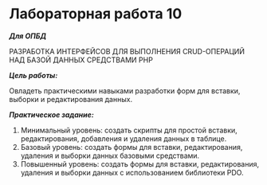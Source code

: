 # Лабораторная работа 10
***Для ОПБД***

РАЗРАБОТКА ИНТЕРФЕЙСОВ ДЛЯ ВЫПОЛНЕНИЯ CRUD-ОПЕРАЦИЙ НАД БАЗОЙ ДАННЫХ СРЕДСТВАМИ PHP

***Цель работы:*** 

Овладеть практическими навыками разработки форм для вставки,
выборки и редактирования данных.

***Практическое задание:***
1. Минимальный уровень: создать скрипты для простой вставки, редактирования,
добавления и удаления данных в таблице.
2. Базовый уровень: создать формы для вставки, редактирования, удаления и
выборки данных базовыми средствами.
3. Повышенный уровень: создать формы для вставки, редактирования, удаления и
выборки данных с использованием библиотеки PDO.
